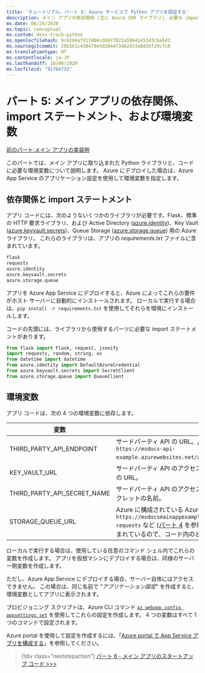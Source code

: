 ```yaml
---
title: 'チュートリアル、パート 5: Azure サービスで Python アプリを認証する'
description: メイン アプリの依存関係 (主に Azure SDK ライブラリ)、必要な import ステートメント、および設定する必要がある環境変数について説明します。
ms.date: 08/24/2020
ms.topic: conceptual
ms.custom: devx-track-python
ms.openlocfilehash: 9c6204afd17d86cd8677022a59641e5343c6a543
ms.sourcegitcommit: 29b161c450479e5d264473482d31e8d3bf29c7c0
ms.translationtype: HT
ms.contentlocale: ja-JP
ms.lasthandoff: 10/06/2020
ms.locfileid: "91764732"
---
```

# <a name="part-5-main-app-dependencies-import-statements-and-environment-variables"></a>パート 5: メイン アプリの依存関係、import ステートメント、および環境変数

[前のパート:メイン アプリの実装例](walkthrough-tutorial-authentication-04.md)

このパートでは、メイン アプリに取り込まれた Python ライブラリと、コードに必要な環境変数について説明します。 Azure にデプロイした場合は、Azure App Service のアプリケーション設定を使用して環境変数を指定します。

## <a name="dependencies-and-import-statements"></a>依存関係と import ステートメント

アプリ コードには、次のようないくつかのライブラリが必要です。Flask、標準の HTTP 要求ライブラリ、および Active Directory ([azure.identity](/python/api/overview/azure/identity-readme))、Key Vault ([azure.keyvault.secrets](/python/api/overview/azure/keyvault-secrets-readme))、Queue Storage ([azure.storage.queue](/python/api/overview/azure/storage-queue-readme)) 用の Azure ライブラリ。 これらのライブラリは、アプリの *requirements.txt* ファイルに含まれています。

```txt
flask
requests
azure.identity
azure.keyvault.secrets
azure.storage.queue
```

アプリを Azure App Service にデプロイすると、Azure によってこれらの要件がホスト サーバーに自動的にインストールされます。 ローカルで実行する場合は、`pip install -r requirements.txt` を使用してそれらを環境にインストールします。

コードの先頭には、ライブラリから使用するパーツに必要な import ステートメントがあります。

```python
from flask import Flask, request, jsonify
import requests, random, string, os
from datetime import datetime
from azure.identity import DefaultAzureCredential
from azure.keyvault.secrets import SecretClient
from azure.storage.queue import QueueClient
```

## <a name="environment-variables"></a>環境変数

アプリ コードは、次の 4 つの環境変数に依存します。

| 変数 | 値 |
| --- | --- |
| THIRD_PARTY_API_ENDPOINT | サードパーティ API の URL。[パート 3](walkthrough-tutorial-authentication-03.md) で説明されている `https://msdocs-api-example.azurewebsites.net/api/RandomNumber` など。 |
| KEY_VAULT_URL | サードパーティ API のアクセス キーを格納した Azure Key Vault の URL。 |
| THIRD_PARTY_API_SECRET_NAME | サードパーティ API のアクセス キーを含む Key Vault 内のシークレットの名前。 |
| STORAGE_QUEUE_URL | Azure に構成されている Azure Storage Queue の URL。`https://msdocsmainappexample.queue.core.windows.net/code-requests` など ([パート 4](walkthrough-tutorial-authentication-04.md) を参照)。 キュー名は URL の末尾に含まれているので、コード内のどこにも名前は表示されません。 |

ローカルで実行する場合は、使用している任意のコマンド シェル内でこれらの変数を作成します。 アプリを仮想マシンにデプロイする場合は、同様のサーバー側変数を作成します。

ただし、Azure App Service にデプロイする場合、サーバー自体にはアクセスできません。 この場合は、同じ名前で "*アプリケーション設定*" を作成すると、環境変数としてアプリに表示されます。 

プロビジョニング スクリプトは、Azure CLI コマンド [`az webapp config appsettings set`](/cli/azure/webapp/config/appsettings#az-webapp-config-appsettings-set) を使用してこれらの設定を作成します。 4 つの変数はすべて 1 つのコマンドで設定されます。

Azure portal を使用して設定を作成するには、「[Azure portal で App Service アプリを構成する](/azure/app-service/configure-common)」を参照してください。

> [!div class="nextstepaction"]
> [パート 6 - メイン アプリのスタートアップ コード >>>](walkthrough-tutorial-authentication-06.md)
